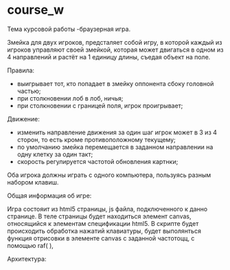 # course_w
Тема курсовой работы -браузерная игра.

Змейка для двух игроков, предсталяет собой игру, в которой каждый из игроков управляют своей змейкой, которая может двигаться в одном из 4 направлений и растёт на 1 единицу длины, съедая объект на поле. 

Правила:
- выигрывает тот, кто попадает в змейку оппонента сбоку головной частью;
- при столкновении лоб в лоб, ничья;
- при столкновении с границей поля, игрок проигрывает;

Движение:
- изменить направление движения за один шаг игрок может в 3 из 4 сторон, то есть кроме противоположному текущему;
- по умолчанию змейка перемещается в заданном направлении на одну клетку за один такт;
- скорость регулируется частотой обновления картнки;

Оба игрока должны играть с одного компьютера, пользуясь разным набором клавиш.

Общая информация об игре: 

Игра состояит из html5 страницы, js файла, подключенного к данно странице. В теле страницы будет находиться элемент canvas, относящийся к элементам спецификации html5. В скрипте будет происходить обработка нажатий клавиатуры, будет выполянться функция отрисовки в элементе canvas с заданной частотоцц, с помощью raf(  ), 

Архитектура:
